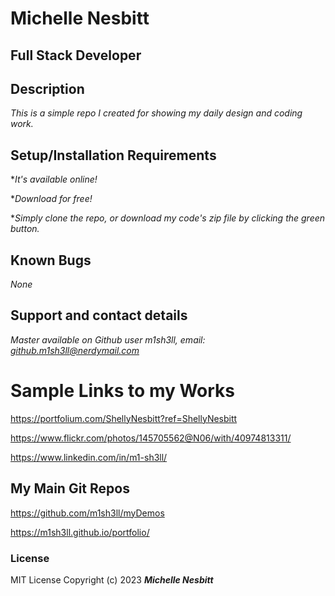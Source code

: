 # Michelle Nesbitt

## Full Stack Developer

## Description

*This is a simple repo I created for showing my daily design and coding work.*

## Setup/Installation Requirements

**It's available online!*

**Download for free!*

**Simply clone the repo, or download my code's zip file by clicking the green button.*

## Known Bugs

*None*

## Support and contact details

*Master available on Github user m1sh3ll, email: github.m1sh3ll@nerdymail.com*

# Sample Links to my Works

https://portfolium.com/ShellyNesbitt?ref=ShellyNesbitt

https://www.flickr.com/photos/145705562@N06/with/40974813311/

https://www.linkedin.com/in/m1-sh3ll/

## My Main Git Repos

https://github.com/m1sh3ll/myDemos

https://m1sh3ll.github.io/portfolio/

### License

MIT License
Copyright (c) 2023 ***Michelle Nesbitt***
